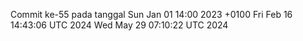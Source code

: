 Commit ke-55 pada tanggal Sun Jan 01 14:00 2023 +0100
Fri Feb 16 14:43:06 UTC 2024
Wed May 29 07:10:22 UTC 2024
